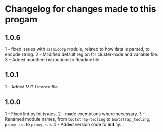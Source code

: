 # Changelog for changes made to this progam

## 1.0.6

1 - fixed issues with `hashicorp` module, related to how data is parsed, to encode string.
2 - Modified default region for cluster-node and variable file.
3 - Added modified instructions to Readme file.

## 1.0.1

1 - Added MIT License file.


## 1.0.0

1 - Fixed lint pylint issues.
2 - made exemptions where necessary.
3 - Renamed module names, from `bootstrap-tooling` to `bootstrap_tooling`, `proxy-ssh` to `proxy_ssh`.
4 - Added version code to __init__.py.
